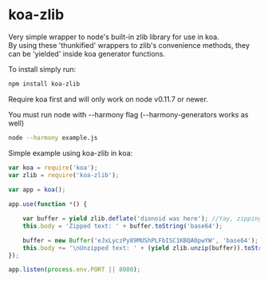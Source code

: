 koa-zlib
===========

Very simple wrapper to node's built-in zlib library for use in koa.  
By using these 'thunkified' wrappers to zlib's convenience methods, they can be 'yielded' inside koa generator functions.


To install simply run:
```bash
npm install koa-zlib
```

Require koa first and will only work on node v0.11.7 or newer.

You must run node with --harmony flag (--harmony-generators works as well)

```bash
node --harmony example.js
```

Simple example using koa-zlib in koa:

```js
var koa = require('koa');
var zlib = require('koa-zlib');
 
var app = koa();

app.use(function *() {

	var buffer = yield zlib.deflate('dionoid was here'); //Yay, zipping with no callbacks!
	this.body = 'Zipped text: ' + buffer.toString('base64');

	buffer = new Buffer('eJxLyczPy89MUShPLFbISC1KBQA0pwYW', 'base64');
	this.body += '\nUnzipped text: ' + (yield zlib.unzip(buffer)).toString();
});

app.listen(process.env.PORT || 8080);
```